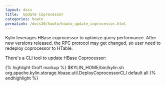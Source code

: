 ```yaml
---
layout: docs
title:  Update Coprocessor
categories: howto
permalink: /docs30/howto/howto_update_coprocessor.html
---
```


Kylin leverages HBase coprocessor to optimize query performance. After new versions released, the RPC protocol may get changed, so user need to redeploy coprocessor to HTable.

There's a CLI tool to update HBase Coprocessor:

{% highlight Groff markup %}
$KYLIN_HOME/bin/kylin.sh org.apache.kylin.storage.hbase.util.DeployCoprocessorCLI default all
{% endhighlight %}
